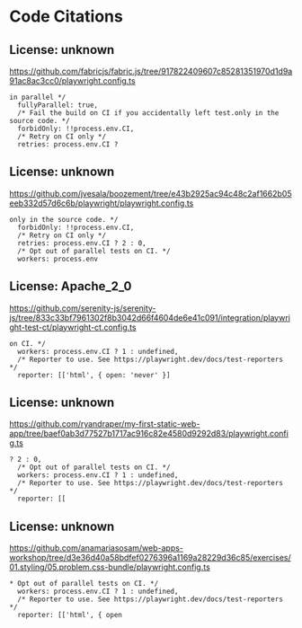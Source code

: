 # Code Citations

## License: unknown
https://github.com/fabricjs/fabric.js/tree/917822409607c85281351970d1d9a91ac8ac3cc0/playwright.config.ts

```
in parallel */
  fullyParallel: true,
  /* Fail the build on CI if you accidentally left test.only in the source code. */
  forbidOnly: !!process.env.CI,
  /* Retry on CI only */
  retries: process.env.CI ?
```


## License: unknown
https://github.com/jvesala/boozement/tree/e43b2925ac94c48c2af1662b05eeb332d57d6c6b/playwright/playwright.config.ts

```
only in the source code. */
  forbidOnly: !!process.env.CI,
  /* Retry on CI only */
  retries: process.env.CI ? 2 : 0,
  /* Opt out of parallel tests on CI. */
  workers: process.env
```


## License: Apache_2_0
https://github.com/serenity-js/serenity-js/tree/833c33bf7961302f8b3042d66f4604de6e41c091/integration/playwright-test-ct/playwright-ct.config.ts

```
on CI. */
  workers: process.env.CI ? 1 : undefined,
  /* Reporter to use. See https://playwright.dev/docs/test-reporters */
  reporter: [['html', { open: 'never' }]
```


## License: unknown
https://github.com/ryandraper/my-first-static-web-app/tree/baef0ab3d77527b1717ac916c82e4580d9292d83/playwright.config.ts

```
? 2 : 0,
  /* Opt out of parallel tests on CI. */
  workers: process.env.CI ? 1 : undefined,
  /* Reporter to use. See https://playwright.dev/docs/test-reporters */
  reporter: [[
```


## License: unknown
https://github.com/anamariasosam/web-apps-workshop/tree/d3e36d40a58bdfef0276396a1169a28229d36c85/exercises/01.styling/05.problem.css-bundle/playwright.config.ts

```
* Opt out of parallel tests on CI. */
  workers: process.env.CI ? 1 : undefined,
  /* Reporter to use. See https://playwright.dev/docs/test-reporters */
  reporter: [['html', { open
```

